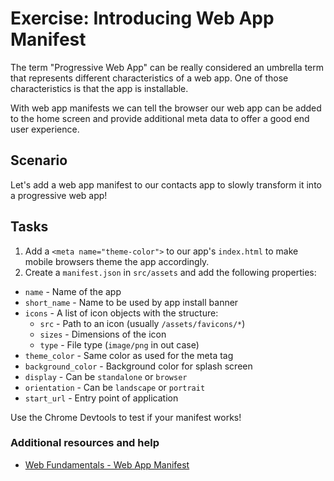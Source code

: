 # Exercise: Introducing Web App Manifest

The term "Progressive Web App" can be really considered an umbrella term that represents different characteristics of a web app. One of those characteristics is that the app is installable.

With web app manifests we can tell the browser our web app can be added to the home screen and provide additional meta data to offer a good end user experience.

## Scenario

Let's add a web app manifest to our contacts app to slowly transform it into a progressive web app!

## Tasks

1. Add a `<meta name="theme-color">` to our app's `index.html` to make mobile browsers theme the app accordingly.
2. Create a `manifest.json` in `src/assets` and add the following properties:
  - `name` - Name of the app
  - `short_name` - Name to be used by app install banner
  - `icons` - A list of icon objects with the structure:
    - `src` - Path to an icon (usually `/assets/favicons/*`)
    - `sizes` - Dimensions of the icon
    - `type` - File type (`image/png` in out case)
  - `theme_color` - Same color as used for the meta tag
  - `background_color` - Background color for splash screen
  - `display` - Can be `standalone` or `browser`
  - `orientation` - Can be `landscape` or `portrait`
  - `start_url` - Entry point of application

Use the Chrome Devtools to test if your manifest works!

### Additional resources and help

- [Web Fundamentals - Web App Manifest](https://developers.google.com/web/fundamentals/web-app-manifest/)

